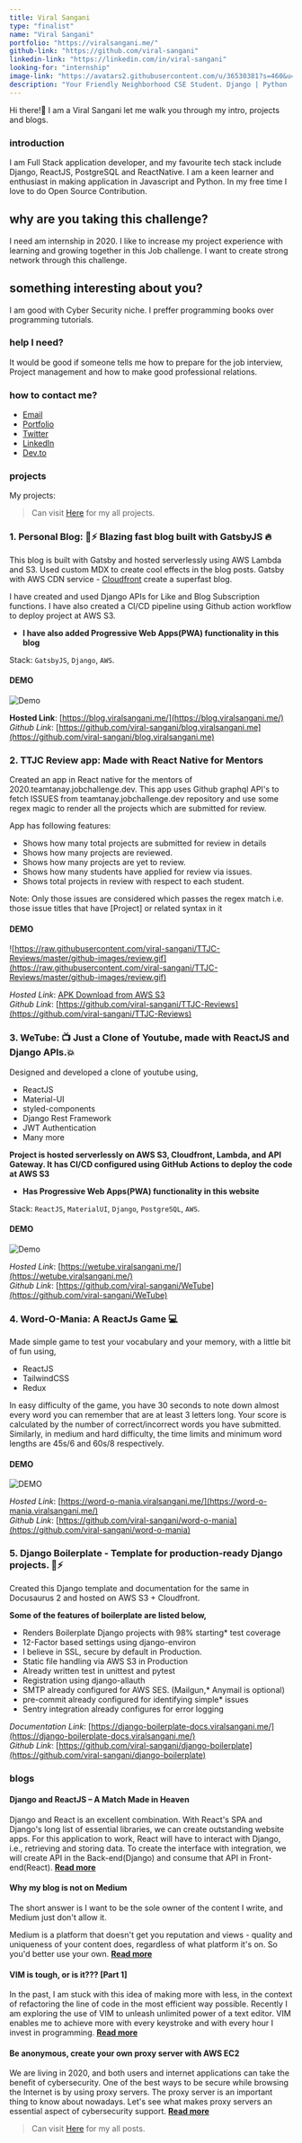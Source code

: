 ```yaml
---
title: Viral Sangani
type: "finalist"
name: "Viral Sangani"
portfolio: "https://viralsangani.me/"
github-link: "https://github.com/viral-sangani"
linkedin-link: "https://linkedin.com/in/viral-sangani"
looking-for: "internship"
image-link: "https://avatars2.githubusercontent.com/u/36530381?s=460&u=c855ebdff9ae53fd8ae4d45d6273c45b06e4f83c&v=4"
description: "Your Friendly Neighborhood CSE Student. Django | Python | AWS | Linux | ReactJS | GatsbyJS | Javascript "
---
```


Hi there!👋 I am a Viral Sangani let me walk you through my intro, projects and blogs.

### introduction

I am Full Stack application developer, and my favourite tech stack include Django, ReactJS, PostgreSQL and ReactNative. I am a keen learner and enthusiast in making application in Javascript and Python. In my free time I love to do Open Source Contribution.

## why are you taking this challenge?

I need am internship in 2020. I like to increase my project experience with learning and growing together in this Job challenge. I want to create strong network through this challenge.

## something interesting about you?

I am good with Cyber Security niche.
I preffer programming books over programming tutorials.

### help I need?

It would be good if someone tells me how to prepare for the job interview, Project management and how to make good professional relations.

### how to contact me?

- [Email](mailto:viral.sangani2011@gmail.com)
- [Portfolio](https://viralsangani.me/)
- [Twitter](https://twitter.com/viral_sangani_)
- [LinkedIn](https://linkedin.com/in/viral-sangani)
- [Dev.to](https://dev.to/viralsangani)

### projects

My projects:

> Can visit [Here](https://viralsangani.me/projects) for my all projects.

### **1. Personal Blog: 🚀⚡️ Blazing fast blog built with GatsbyJS 🔥**

This blog is built with Gatsby and hosted serverlessly using AWS Lambda and S3. Used custom MDX to create cool effects in the blog posts. Gatsby with AWS CDN service - [Cloudfront](https://aws.amazon.com/cloudfront/) create a superfast blog.

I have created and used Django APIs for Like and Blog Subscription functions. I have also created a CI/CD pipeline using Github action workflow to deploy project at AWS S3.

- **I have also added Progressive Web Apps(PWA) functionality in this blog**

Stack: `GatsbyJS`, `Django`, `AWS`.

#### DEMO

![Demo](https://raw.githubusercontent.com/viral-sangani/blog.viralsangani.me/master/static/gatsby-blog-gif.gif)

**Hosted Link**: [https://blog.viralsangani.me/](https://blog.viralsangani.me/)  
_Github Link_: [https://github.com/viral-sangani/blog.viralsangani.me](https://github.com/viral-sangani/blog.viralsangani.me)

### **2. TTJC Review app: Made with React Native for Mentors**

Created an app in React native for the mentors of 2020.teamtanay.jobchallenge.dev.
This app uses Github graphql API's to fetch ISSUES from teamtanay.jobchallenge.dev repository and use some regex magic to render all the projects which are submitted for review.

App has following features:

- Shows how many total projects are submitted for review in details
- Shows how many projects are reviewed.
- Shows how many projects are yet to review.
- Shows how many students have applied for review via issues.
- Shows total projects in review with respect to each student.

Note: Only those issues are considered which passes the regex match i.e. those issue titles that have [Project] or related syntax in it

#### DEMO

![https://raw.githubusercontent.com/viral-sangani/TTJC-Reviews/master/github-images/review.gif](https://raw.githubusercontent.com/viral-sangani/TTJC-Reviews/master/github-images/review.gif)

_Hosted Link_: [APK Download from AWS S3](https://s3.ap-south-1.amazonaws.com/ttjc.viralsangani.me/ttjc-reviews-signed.apk)  
_Github Link_: [https://github.com/viral-sangani/TTJC-Reviews](https://github.com/viral-sangani/TTJC-Reviews)

### **3. WeTube: 📺 Just a Clone of Youtube, made with ReactJS and Django APIs.💥**

Designed and developed a clone of youtube using,

- ReactJS
- Material-UI
- styled-components
- Django Rest Framework
- JWT Authentication
- Many more

**Project is hosted serverlessly on AWS S3, Cloudfront, Lambda, and API Gateway.
It has CI/CD configured using GitHub Actions to deploy the code at AWS S3**

- **Has Progressive Web Apps(PWA) functionality in this website**

Stack: `ReactJS`, `MaterialUI`, `Django`, `PostgreSQL`, `AWS`.

#### DEMO

![Demo](https://raw.githubusercontent.com/viral-sangani/WeTube/master/src/Static/wetube.gif)

_Hosted Link_: [https://wetube.viralsangani.me/](https://wetube.viralsangani.me/)  
_Github Link_: [https://github.com/viral-sangani/WeTube](https://github.com/viral-sangani/WeTube)

### **4. Word-O-Mania: A ReactJs Game 💻**

Made simple game to test your vocabulary and your memory, with a little bit of fun using,

- ReactJS
- TailwindCSS
- Redux

In easy difficulty of the game, you have 30 seconds to note down almost every word you can remember that are at least 3 letters long. Your score is calculated by the number of correct/incorrect words you have submitted. Similarly, in medium and hard difficulty, the time limits and minimum word lengths are 45s/6 and 60s/8 respectively.

#### DEMO

![DEMO](https://raw.githubusercontent.com/viral-sangani/word-o-mania/master/git-images/word-o-mania.gif)

_Hosted Link_: [https://word-o-mania.viralsangani.me/](https://word-o-mania.viralsangani.me/)  
_Github Link_: [https://github.com/viral-sangani/word-o-mania](https://github.com/viral-sangani/word-o-mania)

### **5. Django Boilerplate - Template for production-ready Django projects. 🚀⚡️**

Created this Django template and documentation for the same in Docusaurus 2 and hosted on AWS S3 + Cloudfront.

**Some of the features of boilerplate are listed below,**

- Renders Boilerplate Django projects with 98% starting\* test coverage
- 12-Factor based settings using django-environ
- I believe in SSL, secure by default in Production.
- Static file handling via AWS S3 in Production
- Already written test in unittest and pytest
- Registration using django-allauth
- SMTP already configured for AWS SES. (Mailgun,\* Anymail is optional)
- pre-commit already configured for identifying simple\* issues
- Sentry integration already configures for error logging

_Documentation Link_: [https://django-boilerplate-docs.viralsangani.me/](https://django-boilerplate-docs.viralsangani.me/)  
_Github Link_: [https://github.com/viral-sangani/django-boilerplate](https://github.com/viral-sangani/django-boilerplate)

### blogs

#### Django and ReactJS – A Match Made in Heaven

Django and React is an excellent combination. With React's SPA and Django's long list of essential libraries, we can create outstanding website apps. For this application to work, React will have to interact with Django, i.e., retrieving and storing data. To create the interface with integration, we will create API in the Back-end(Django) and consume that API in Front-end(React).
**[Read more](https://blog.viralsangani.me/posts/django-and-reactjs-a-match-made-in-heaven/)**

#### Why my blog is not on Medium

The short answer is I want to be the sole owner of the content I write, and Medium just don't allow it.

Medium is a platform that doesn't get you reputation and views - quality and uniqueness of your content does, regardless of what platform it's on. So you'd better use your own. **[Read more](https://blog.viralsangani.me/posts/why-my-blog-is-not-on-medium/)**

#### VIM is tough, or is it??? [Part 1]

In the past, I am stuck with this idea of making more with less, in the context of refactoring the line of code in the most efficient way possible. Recently I am exploring the use of VIM to unleash unlimited power of a text editor. VIM enables me to achieve more with every keystroke and with every hour I invest in programming. **[Read more](https://blog.viralsangani.me/posts/vim-is-tough-or-is-it/)**

#### Be anonymous, create your own proxy server with AWS EC2

We are living in 2020, and both users and internet applications can take the benefit of cybersecurity. One of the best ways to be secure while browsing the Internet is by using proxy servers. The proxy server is an important thing to know about nowadays. Let's see what makes proxy servers an essential aspect of cybersecurity support. **[Read more](https://blog.viralsangani.me/posts/be-anonymous-create-your-own-proxy-server-with-aws-ec2/)**

> Can visit [Here](https://blog.viralsangani.me) for my all posts.
